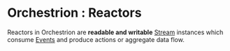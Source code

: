 # Orchestrion : Reactors

Reactors in Orchestrion are **readable and writable** [Stream][stream] instances which consume [Events][events] and produce actions or aggregate data flow.

[stream]: http://nodejs.org/api/stream.html
[events]: https://github.com/indexzero/orchestrion2/blob/master/docs/events.md
